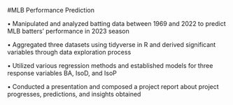 #MLB Performance Prediction

• Manipulated and analyzed batting data between 1969 and 2022 to predict MLB batters’ performance in 2023 season

• Aggregated three datasets using tidyverse in R and derived significant variables through data exploration process

• Utilized various regression methods and established models for three response variables BA, IsoD, and IsoP

• Conducted a presentation and composed a project report about project progresses, predictions, and insights obtained


